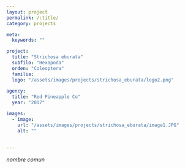 ```yaml
---
layout: project
permalink: /:title/
category: projects

meta:
  keywords: ""

project:
  title: "Strichosa eburata"
  subfilo: "Hexapoda"
  orden: "Coleoptera"
  familia:
  logo: "/assets/images/projects/strichosa_eburata/logo2.png"
  
agency:
  title: "Red Pineapple Co"
  year: "2017"

images:
  - image:
    url: "/assets/images/projects/strichosa_eburata/image1.JPG"
    alt: ""
  
  
---
```

<p><i>nombre comun </i></p>
